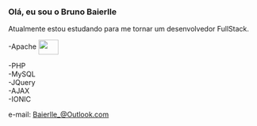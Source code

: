 
### Olá, eu sou o Bruno Baierlle 

Atualmente estou estudando para me tornar um desenvolvedor FullStack.

-Apache
<img align="center" height="30" width="40" src="https://cdn.jsdelivr.net/gh/devicons/devicon/icons/apache/apache-original.svg" />
 
-PHP  
-MySQL  
-JQuery  
-AJAX  
-IONIC  

e-mail: Baierlle_@Outlook.com
